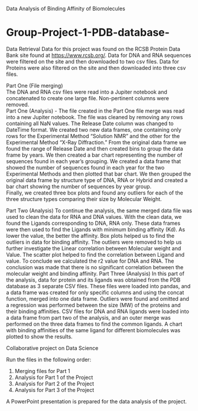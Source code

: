 Data Analysis of Binding Affinity of Biomolecules

# Group-Project-1-PDB-database-

Data Retrieval 
Data for this project was found on the RCSB Protein Data Bank site found at https://www.rcsb.org/.
Data for DNA and RNA sequences were filtered on the site and then downloaded to two csv files.  Data for Proteins were also filtered on the site and then downloaded into three csv files.

Part One (File merging)  
The DNA and RNA csv files were read into a Jupiter notebook and concatenated to create one large file.  Non-pertinent columns were removed.  
Part One (Analysis) - 
The file created in the Part One file merge was read into a new Jupiter notebook.  The file was cleaned by removing any rows containing all NaN values.  The Release Date column was changed to DateTime format.
We created two new data frames, one containing only rows for the Experimental Method “Solution NMR” and the other for the Experimental Method “X-Ray Diffraction.”  From the original data frame we found the range of Release Date and then created bins to group the data frame by years. We then created a bar chart representing the number of sequences found in each year’s grouping. We created a data frame that showed the number of sequences found in each year for the two Experimental Methods and then plotted that bar chart.  We then grouped the original data frame by structure type of DNA, RNA or Hybrid and created a bar chart showing the number of sequences by year group.  
Finally, we created three box plots and found any outliers for each of the three structure types comparing their size by Molecular Weight.  

Part Two (Analysis)
To continue the analysis, the same merged data file was used to clean the data for RNA and DNA values.
With the clean data, we found the Ligands corresponding to DNA, RNA only. These data frames were then used to find the Ligands with minimum binding affinity (Kd). As lower the value, the better the affinity. Box plots helped us to find the outliers in data for binding affinity. The outliers were removed to help us further investigate the Linear correlation between Molecular weight and Value. The scatter plot helped to find the correlation between Ligand and value. To conclude we calculated the r2 value for DNA and RNA. The conclusion was made that there is no significant correlation between the molecular weight and binding affinity. 
Part Three (Analysis)
In this part of the analysis, data for protein and its ligands was obtained from the PDB database as 3 separate CSV files. These files were loaded into pandas, and a data frame was created for only specific columns and using the concat function, merged into one data frame. Outliers were found and omitted and a regression was performed between the size (MW) of the proteins and their binding affinities. CSV files for DNA and RNA ligands were loaded into a data frame from part two of the analysis, and an outer merge was performed on the three data frames to find the common ligands. A chart with binding affinities of the same ligand for different biomolecules was plotted to show the results. 


Collaborative project on Data Science

Run the files in the following order:

1) Merging files for Part 1
2) Analysis for Part 1 of the Project
3) Analysis for Part 2 of the Project
4) Analysis for Part 3 of the Project

A PowerPoint presentation is prepared for the data analysis of the project. 


